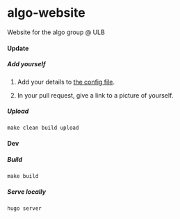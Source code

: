 # algo-website
Website for the algo group @ ULB

#### Update

##### Add yourself

 1. Add your details to
[the config file](https://github.com/aureooms-ulb/algo-website/blob/master/config.yml).

 2. In your pull request, give a link to a picture of yourself.

##### Upload
```console
make clean build upload
```

#### Dev

##### Build
```console
make build
```

##### Serve locally
```console
hugo server
```
